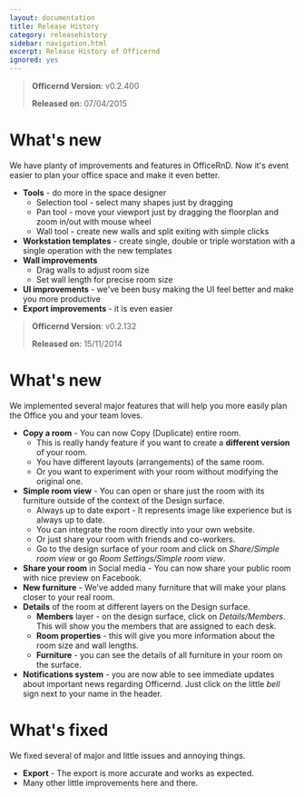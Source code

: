 ```yaml
---
layout: documentation
title: Release History
category: releasehistory
sidebar: navigation.html
excerpt: Release History of Officernd
ignored: yes
---
```


<a name="07-04-2015"></a>

> **Officernd Version**: v0.2.400
>
> **Released on**: 07/04/2015

# What's new
We have planty of improvements and features in OfficeRnD. Now it's event easier to plan your office space and make it even better.

* **Tools** - do more in the space designer
    * Selection tool - select many shapes just by dragging
    * Pan tool - move your viewport just by dragging the floorplan and zoom in/out with mouse wheel
    * Wall tool - create new walls and split exiting with simple clicks
* **Workstation templates** - create single, double or triple worstation with a single operation with the new templates
* **Wall improvements**
   * Drag walls to adjust room size
   * Set wall length for precise room size
* **UI improvements** - we've been busy making the UI feel better and make you more productive
* **Export improvements** - it is even easier

<a name="15-11-2014"></a>

> **Officernd Version**: v0.2.132
>
> **Released on**: 15/11/2014

# What's new
We implemented several major features that will help you more easily plan the Office you and your team loves.

* **Copy a room** - You can now Copy (Duplicate) entire room.
    * This is really handy feature if you want to create a **different version** of your room.
    * You have different layouts (arrangements) of the same room.
    * Or you want to experiment with your room without modifying the original one.
* **Simple room view** - You can open or share just the room with its furniture outside of the context of the Design surface.
    * Always up to date export - It represents image like experience but is always up to date.
    * You can integrate the room directly into your own website.
    * Or just share your room with friends and co-workers.
    * Go to the design surface of your room and click on *Share/Simple room view* or go *Room Settings/Simple room view*.
* **Share your room** in Social media - You can now share your public room with nice preview on Facebook.
* **New furniture** - We've added many furniture that will make your plans closer to your real room.
* **Details** of the room at different layers on the Design surface.
    * **Members** layer - on the design surface, click on *Details/Members*. This will show you the members that are assigned to each desk.
    * **Room properties** - this will give you more information about the room size and wall lengths.
    * **Furniture** - you can see the details of all furniture in your room on the surface.
* **Notifications system** - you are now able to see immediate updates about important news regarding Officernd. Just click on the little *bell* sign next to your name in the header.

# What's fixed
We fixed several of major and little issues and annoying things.

* **Export** - The export is more accurate and works as expected.
* Many other little improvements here and there.


